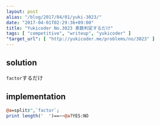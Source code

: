 ```yaml
---
layout: post
alias: "/blog/2017/04/01/yuki-3023/"
date: "2017-04-01T02:29:36+09:00"
title: "Yukicoder No.3023 素数判定するだけ"
tags: [ "competitive", "writeup", "yukicoder" ]
"target_url": [ "http://yukicoder.me/problems/no/3023" ]
---
```


## solution

`factor`するだけ

## implementation

``` perl
@a=split$",`factor`;
print length('  ')==~~@a?YES:NO
```

